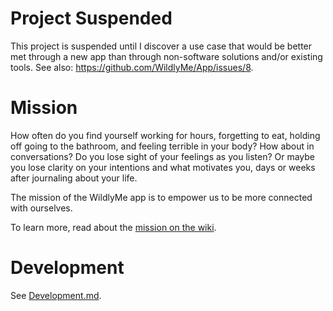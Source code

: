 # Project Suspended
This project is suspended until I discover a use case that would be better met through a new app than through non-software solutions and/or existing tools. See also: https://github.com/WildlyMe/App/issues/8.

# Mission
How often do you find yourself working for hours, forgetting to eat, holding off going to the bathroom, and feeling terrible in your body? How about in conversations? Do you lose sight of your feelings as you listen? Or maybe you lose clarity on your intentions and what motivates you, days or weeks after journaling about your life.

The mission of the WildlyMe app is to empower us to be more connected with ourselves.

To learn more, read about the [mission on the wiki](https://github.com/WildlyMe/App/wiki/Mission).

# Development
See [Development.md](Development.md).
